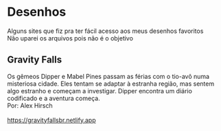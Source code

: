 # Desenhos
Alguns sites que fiz pra ter fácil acesso aos meus desenhos favoritos <br>
Não uparei os arquivos pois não é o objetivo <br>

## Gravity Falls

Os gêmeos Dipper e Mabel Pines passam as férias com o tio-avô numa misteriosa cidade. Eles tentam se adaptar à estranha região, mas sentem algo estranho e começam a investigar. Dipper encontra um diário codificado e a aventura começa.
  <br>
  Por: Alex Hirsch
  <br><br>
<a>https://gravityfallsbr.netlify.app</a>

